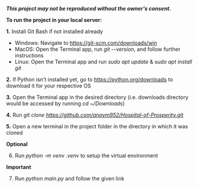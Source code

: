 ***This project may not be reproduced without the owner's consent.***



**To run the project in your local server:**

**1.** Install Git Bash if not installed already
   - Windows: Navigate to https://git-scm.com/downloads/win
   - MacOS: Open the Terminal app, run *git --version*, and follow further instructions
   - Linux: Open the Terminal app and run *sudo apt update* & *sudo apt install git*

**2.** If Python isn't installed yet, go to https://python.org/downloads to download it for your respective OS

**3.** Open the Terminal app in the desired directory (i.e. downloads directory would be accessed by running *cd ~/Downloads*)

**4.** Run *git clone https://github.com/anaym952/Hospital-of-Prosperity.git*

**5.** Open a new terminal in the project folder in the directory in which it was cloned

****Optional****

6. Run *python -m venv .venv* to setup the virtual environment

****Important****

7. Run *python main.py* and follow the given link

